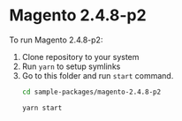# Magento 2.4.8-p2

To run Magento 2.4.8-p2:

1. Clone repository to your system
2. Run `yarn` to setup symlinks
3. Go to this folder and run `start` command.
    ```bash
    cd sample-packages/magento-2.4.8-p2

    yarn start
    ```